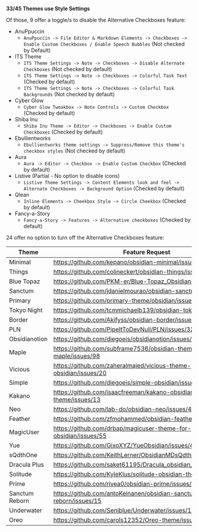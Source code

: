 **33/45 Themes use Style Settings**

Of those, 9 offer a toggle/s to disable the Alternative Checkboxes feature:
- AnuPpuccin
    - `AnuPpuccin -> File Editor & Markdown Elements -> Checkboxes -> Enable Custom Checkboxes / Enable Speech Bubbles` (Not checked by Default)
- ITS Theme
    - `ITS Theme Settings -> Note -> Checkboxes -> Disable Alternate Checkboxes` (Not checked by default)
    - `ITS Theme Settings -> Note -> Checkboxes -> Colorful Task Text` (Checked by default)
    - `ITS Theme Settings -> Note -> Checkboxes -> Colorful Task Backgrounds` (Not checked by default)
- Cyber Glow
    - `Cyber Glow Tweakbox -> Note Controls -> Custom Checkbox` (Checked by default)
- Shiba Inu
    - `Shiba Inu Theme -> Editor -> Checkboxes -> Enable Custom Checkboxes` (Checked by default)
- Ebullientworks
    - `Ebullientworks theme settings -> Suppress/Remove this theme's checkbox styles` (Not checked by default)
- Aura
    - `Aura -> Editor -> Checkbox -> Enable Custom Checkbox` (Checked by default)
- Listive (Partial - No option to disable icons)
    - `Listive Theme Settings -> Content Elements look and feel -> Alternate Checkboxes -> Background Option` (Checked by default)
- Qlean
    - `Inline Elements -> Cheekbox Style -> Circle Cheekbox` (Checked by default)
- Fancy-a-Story
	- `Fancy-a-Story -> Features -> Alternative checkboxes` (Checked by default)


24 offer no option to turn off the Alternative Checkboxes feature:

| Theme          | Feature Request                                                   | Status | Notes |
| -------------- | ----------------------------------------------------------------- | ------ | ----- |
| Minimal        | https://github.com/kepano/obsidian-minimal/issues/792             | Open   |       |
| Things         | https://github.com/colineckert/obsidian-things/issues/169         | Open   |       |
| Blue Topaz     | https://github.com/PKM-er/Blue-Topaz_Obsidian-css/issues/625      | Open   |       |
| Sanctum        | https://github.com/jdanielmourao/obsidian-sanctum/issues/232      | Open   |       |
| Primary        | https://github.com/primary-theme/obsidian/issues/255              | Open   |       |
| Tokyo Night    | https://github.com/tcmmichaelb139/obsidian-tokyonight/issues/8    | Open   |       |
| Border         | https://github.com/Akifyss/obsidian-border/issues/350             | Open   |       |
| PLN            | https://github.com/PipeItToDevNull/PLN/issues/32                  | Open   |       |
| Obsidianotion  | https://github.com/diegoeis/obsidianotion/issues/15               | Open   |       |
| Maple          | https://github.com/subframe7536/obsidian-theme-maple/issues/98    | Open   |       |
| Vicious        | https://github.com/zaheralmajed/vicious-theme-obsidian/issues/20  | Open   |       |
| Simple         | https://github.com/diegoeis/simple-obsidian/issues/2              | Open   |       |
| Kakano         | https://github.com/isaacfreeman/kakano-obsidian-theme/issues/13   | Open   |       |
| Neo            | https://github.com/lab-do/obsidian-neo/issues/4                   | Open   |       |
| Feather        | https://github.com/zfmohammed/obsidian-feather/issues/2           | Open   |       |
| MagicUser      | https://github.com/drbap/magicuser-theme-for-obsidian/issues/55   | Open   |       |
| Yue            | https://github.com/GixoXYZ/YueObsidian/issues/4                   | Open   |       |
| sQdthOne       | https://github.com/KeithLerner/ObsidianMDsQdthOne/issues/22       | Open   |       |
| Dracula Plus   | https://github.com/saket61195/Dracula_obsidian_theme/issues/13    | Open   |       |
| Solitude       | https://github.com/KyleKlus/solitude-obsidian-theme/issues/6      | Open   |       |
| Prime          | https://github.com/rivea0/obsidian-prime/issues/7                 | Open   |       |
| Sanctum Reborn | https://github.com/antoKeinanen/obsidian-sanctum-reborn/issues/15 | Open   |       |
| Underwater     | https://github.com/Seniblue/Underwater/issues/13                  | Open   |       |
| Oreo           | https://github.com/carols12352/Oreo-theme/issues/1                | Open   |       |
